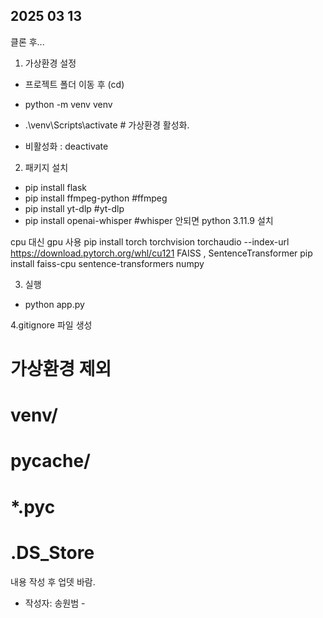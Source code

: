 


## 2025 03 13 

클론 후... 
1. 가상환경 설정 

- 프로젝트 폴더 이동 후 (cd)
- python -m venv venv
- .\venv\Scripts\activate  # 가상환경 활성화. 

- 비활성화 : deactivate

2. 패키지 설치

- pip install flask 
- pip install ffmpeg-python     #ffmpeg 
- pip install yt-dlp            #yt-dlp 
- pip install openai-whisper    #whisper  안되면 python 3.11.9 설치 

cpu 대신 gpu 사용 
pip install torch torchvision torchaudio --index-url https://download.pytorch.org/whl/cu121
FAISS ,  SentenceTransformer 
pip install faiss-cpu sentence-transformers numpy



3. 실행 
- python app.py


4.gitignore 파일 생성 

# 가상환경 제외

# venv/

# __pycache__/

# *.pyc

# .DS_Store

내용 작성 후 업뎃 바람. 

- 작성자: 송원범 -
